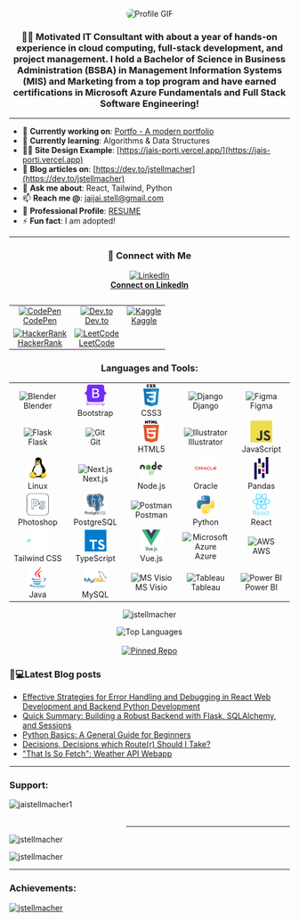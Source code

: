 <p align="center">
  <img src="https://github.com/jstellmacher/jstellmacher/blob/main/hi_gif.gif" alt="Profile GIF" height="200" style="border-radius: 50px;">
</p>

<h3 align="center">👨‍💻 Motivated IT Consultant with about a year of hands-on experience in cloud computing, full-stack development, and project management. I hold a Bachelor of Science in Business Administration (BSBA) in Management Information Systems (MIS) and Marketing from a top program and have earned certifications in Microsoft Azure Fundamentals and Full Stack Software Engineering!</h3>
<hr>

- 🔭 **Currently working on**: [Portfo - A modern portfolio](https://github.com/jstellmacher/portfo-frontend)
- 🌱 **Currently learning**: Algorithms & Data Structures
- 👨‍💻 **Site Design Example**: [https://jais-porti.vercel.app/](https://jais-porti.vercel.app)
- 📝 **Blog articles on**: [https://dev.to/jstellmacher](https://dev.to/jstellmacher)
- 💬 **Ask me about**: React, Tailwind, Python
- 📫 **Reach me @**: jaijai.stell@gmail.com
- 📄 **Professional Profile**: [RESUME](https://docs.google.com/document/d/1VLkC0Zy2qz4mmUR__-OPIQ1Gn7AhhFv5b41P0xn1PIc/edit?usp=sharing)
- ⚡ **Fun fact**: I am adopted!

<hr>

<h3 align="center">💼 Connect with Me</h3>

<!-- LinkedIn Button -->
<table align="center">
<p align="center">
  <a href="https://linkedin.com/in/jaichuang-stellmacher" target="_blank">
    <img src="https://raw.githubusercontent.com/rahuldkjain/github-profile-readme-generator/master/src/images/icons/Social/linked-in-alt.svg" alt="LinkedIn" height="30" width="40"/>
    <br/><strong>Connect on LinkedIn</strong>
  </a>
</p>
</table>


<!-- Social Media Table -->
<table align="center">
  <tr>
    <td align="center">
      <a href="https://codepen.io/jaistell" target="_blank">
        <img src="https://raw.githubusercontent.com/rahuldkjain/github-profile-readme-generator/master/src/images/icons/Social/codepen.svg" alt="CodePen" height="30" width="40"/>
        <br/>CodePen
      </a>
    </td>
    <td align="center">
      <a href="https://dev.to/jstellmacher" target="_blank">
        <img src="https://raw.githubusercontent.com/rahuldkjain/github-profile-readme-generator/master/src/images/icons/Social/devto.svg" alt="Dev.to" height="30" width="40"/>
        <br/>Dev.to
      </a>
    </td>
    <td align="center">
      <a href="https://kaggle.com/jaistell" target="_blank">
        <img src="https://raw.githubusercontent.com/rahuldkjain/github-profile-readme-generator/master/src/images/icons/Social/kaggle.svg" alt="Kaggle" height="30" width="40"/>
        <br/>Kaggle
      </a>
    </td>
  </tr>
  <tr>
    <td align="center">
      <a href="https://www.hackerrank.com/jaijai_stell" target="_blank">
        <img src="https://raw.githubusercontent.com/rahuldkjain/github-profile-readme-generator/master/src/images/icons/Social/hackerrank.svg" alt="HackerRank" height="30" width="40"/>
        <br/>HackerRank
      </a>
    </td>
    <td align="center">
      <a href="https://www.leetcode.com/jstellmacher" target="_blank">
        <img src="https://raw.githubusercontent.com/rahuldkjain/github-profile-readme-generator/master/src/images/icons/Social/leet-code.svg" alt="LeetCode" height="30" width="40"/>
        <br/>LeetCode
      </a>
    </td>
  </tr>
</table>

<h3 align="center">Languages and Tools:</h3>

<table align="center">
  <tr>
    <td align="center" width="100">
      <img src="https://download.blender.org/branding/community/blender_community_badge_white.svg" alt="Blender" width="40" height="40"/><br>Blender
    </td>
    <td align="center" width="100">
      <img src="https://raw.githubusercontent.com/devicons/devicon/master/icons/bootstrap/bootstrap-plain-wordmark.svg" alt="Bootstrap" width="40" height="40"/><br>Bootstrap
    </td>
    <td align="center" width="100">
      <img src="https://raw.githubusercontent.com/devicons/devicon/master/icons/css3/css3-original-wordmark.svg" alt="CSS3" width="40" height="40"/><br>CSS3
    </td>
    <td align="center" width="100">
      <img src="https://cdn.worldvectorlogo.com/logos/django.svg" alt="Django" width="40" height="40"/><br>Django
    </td>
    <td align="center" width="100">
      <img src="https://www.vectorlogo.zone/logos/figma/figma-icon.svg" alt="Figma" width="40" height="40"/><br>Figma
    </td>
  </tr>
  <tr>
    <td align="center" width="100">
      <img src="https://www.vectorlogo.zone/logos/pocoo_flask/pocoo_flask-icon.svg" alt="Flask" width="40" height="40"/><br>Flask
    </td>
    <td align="center" width="100">
      <img src="https://www.vectorlogo.zone/logos/git-scm/git-scm-icon.svg" alt="Git" width="40" height="40"/><br>Git
    </td>
    <td align="center" width="100">
      <img src="https://raw.githubusercontent.com/devicons/devicon/master/icons/html5/html5-original-wordmark.svg" alt="HTML5" width="40" height="40"/><br>HTML5
    </td>
    <td align="center" width="100">
      <img src="https://www.vectorlogo.zone/logos/adobe_illustrator/adobe_illustrator-icon.svg" alt="Illustrator" width="40" height="40"/><br>Illustrator
    </td>
    <td align="center" width="100">
      <img src="https://raw.githubusercontent.com/devicons/devicon/master/icons/javascript/javascript-original.svg" alt="JavaScript" width="40" height="40"/><br>JavaScript
    </td>
  </tr>
  <tr>
    <td align="center" width="100">
      <img src="https://raw.githubusercontent.com/devicons/devicon/master/icons/linux/linux-original.svg" alt="Linux" width="40" height="40"/><br>Linux
    </td>
    <td align="center" width="100">
      <img src="https://cdn.worldvectorlogo.com/logos/nextjs-2.svg" alt="Next.js" width="40" height="40"/><br>Next.js
    </td>
    <td align="center" width="100">
      <img src="https://raw.githubusercontent.com/devicons/devicon/master/icons/nodejs/nodejs-original-wordmark.svg" alt="Node.js" width="40" height="40"/><br>Node.js
    </td>
    <td align="center" width="100">
      <img src="https://raw.githubusercontent.com/devicons/devicon/master/icons/oracle/oracle-original.svg" alt="Oracle" width="40" height="40"/><br>Oracle
    </td>
    <td align="center" width="100">
      <img src="https://raw.githubusercontent.com/devicons/devicon/2ae2a900d2f041da66e950e4d48052658d850630/icons/pandas/pandas-original.svg" alt="Pandas" width="40" height="40"/><br>Pandas
    </td>
  </tr>
  <tr>
    <td align="center" width="100">
      <img src="https://raw.githubusercontent.com/devicons/devicon/master/icons/photoshop/photoshop-line.svg" alt="Photoshop" width="40" height="40"/><br>Photoshop
    </td>
    <td align="center" width="100">
      <img src="https://raw.githubusercontent.com/devicons/devicon/master/icons/postgresql/postgresql-original-wordmark.svg" alt="PostgreSQL" width="40" height="40"/><br>PostgreSQL
    </td>
    <td align="center" width="100">
      <img src="https://www.vectorlogo.zone/logos/getpostman/getpostman-icon.svg" alt="Postman" width="40" height="40"/><br>Postman
    </td>
    <td align="center" width="100">
      <img src="https://raw.githubusercontent.com/devicons/devicon/master/icons/python/python-original.svg" alt="Python" width="40" height="40"/><br>Python
    </td>
    <td align="center" width="100">
      <img src="https://raw.githubusercontent.com/devicons/devicon/master/icons/react/react-original-wordmark.svg" alt="React" width="40" height="40"/><br>React
    </td>
  </tr>
  <tr>
    <td align="center" width="100">
      <img src="https://raw.githubusercontent.com/devicons/devicon/master/icons/tailwindcss/tailwindcss-original-wordmark.svg" alt="Tailwind CSS" width="40" height="40"/><br>Tailwind CSS
    </td>
    <td align="center" width="100">
      <img src="https://raw.githubusercontent.com/devicons/devicon/master/icons/typescript/typescript-original.svg" alt="TypeScript" width="40" height="40"/><br>TypeScript
    </td>
    <td align="center" width="100">
      <img src="https://raw.githubusercontent.com/devicons/devicon/master/icons/vuejs/vuejs-original-wordmark.svg" alt="Vue.js" width="40" height="40"/><br>Vue.js
    </td>
    <td align="center" width="100">
      <img src="https://cdn.worldvectorlogo.com/logos/microsoft-azure.svg" alt="Microsoft Azure" width="40" height="40"/><br>Azure
    </td>
    <td align="center" width="100">
      <img src="https://www.vectorlogo.zone/logos/amazon_aws/amazon_aws-icon.svg" alt="AWS" width="40" height="40"/><br>AWS
    </td>
  </tr>
  <tr>
    <td align="center" width="100">
      <img src="https://raw.githubusercontent.com/devicons/devicon/master/icons/java/java-original.svg" alt="Java" width="40" height="40"/><br>Java
    </td>
    <td align="center" width="100">
      <img src="https://raw.githubusercontent.com/devicons/devicon/master/icons/mysql/mysql-original-wordmark.svg" alt="MySQL" width="40" height="40"/><br>MySQL
    </td>
    <td align="center" width="100">
      <img src="https://cdn.worldvectorlogo.com/logos/microsoft-visio.svg" alt="MS Visio" width="40" height="40"/><br>MS Visio
    </td>
    <td align="center" width="100">
      <img src="https://cdn.worldvectorlogo.com/logos/tableau-software.svg" alt="Tableau" width="40" height="40"/><br>Tableau
    </td>
    <td align="center" width="100">
      <img src="https://cdn.worldvectorlogo.com/logos/power-bi.svg" alt="Power BI" width="40" height="40"/><br>Power BI
    </td>
  </tr>
</table>
<p align="center"> <img src="https://komarev.com/ghpvc/?username=jstellmacher&label=Profile%20views&color=0e75b6&style=flat" alt="jstellmacher" /> </p>

<p align="center">
  <!-- Break added to improve vertical spacing -->
  <img src="https://github-readme-stats.vercel.app/api/top-langs?username=jstellmacher&show_icons=true&locale=en&layout=donut" alt="Top Languages"/>
  <br><br>
  <a href="https://github.com/jstellmacher/jais_porti/">
    <img src="https://github-readme-stats.vercel.app/api/pin/?username=jstellmacher&repo=jais_porti" alt="Pinned Repo"/>
  </a>
</p>

### 📔💻Latest Blog posts
<!-- BLOG-POST-LIST:START -->
- [Effective Strategies for Error Handling and Debugging in React Web Development and Backend Python Development](https://dev.to/jstellmacher/effective-strategies-for-error-handling-and-debugging-in-react-web-development-and-backend-python-development-20ca)
- [Quick Summary: Building a Robust Backend with Flask, SQLAlchemy, and Sessions](https://dev.to/jstellmacher/quick-summary-building-a-robust-backend-with-flask-sqlalchemy-and-sessions-5ag8)
- [Python Basics: A General Guide for Beginners](https://dev.to/jstellmacher/python-basics-a-general-guide-for-beginners-1ii9)
- [Decisions, Decisions which Route&lpar;r&rpar; Should I Take?](https://dev.to/jstellmacher/decisions-decisions-which-router-should-i-take-1had)
- [&quot;That Is So Fetch&quot;: Weather API Webapp](https://dev.to/jstellmacher/that-is-so-fetch-weather-api-webapp-1fo5)
<!-- BLOG-POST-LIST:END -->

<hr>
<h3 align="left">Support:</h3>
<p><a href="https://ko-fi.com/jaistellmacher1"> <img align="left" src="https://cdn.ko-fi.com/cdn/kofi3.png?v=3" height="50" width="210" alt="jaistellmacher1" /></a></p><br><br>
<hr>
<p align="left">
<p align="left"><img src="https://github-readme-stats.vercel.app/api?username=jstellmacher&show_icons=true&locale=en&theme=" alt="jstellmacher" /></p>
<p align="left"><img src="https://github-readme-streak-stats.herokuapp.com/?user=jstellmacher&" alt="jstellmacher" /></p>

</p>
<hr>
<h3 align="left">Achievements:</h3>
<p align="left"> <a href="https://github.com/ryo-ma/github-profile-trophy"><img src="https://github-profile-trophy.vercel.app/?username=jstellmacher" alt="jstellmacher" /></a> </p>
&nbsp;

